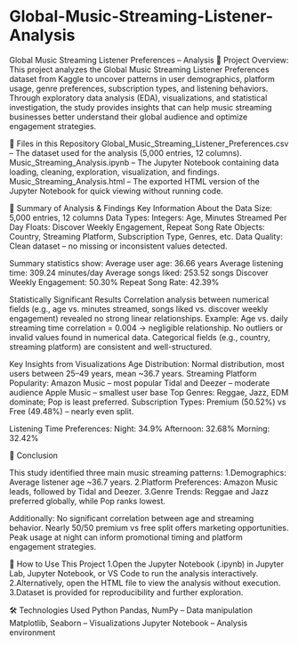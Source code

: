 # Global-Music-Streaming-Listener-Analysis
Global Music Streaming Listener Preferences – Analysis
📄 Project Overview:
This project analyzes the Global Music Streaming Listener Preferences dataset from Kaggle to uncover patterns in user demographics, platform usage, genre preferences, subscription types, and listening behaviors.
Through exploratory data analysis (EDA), visualizations, and statistical investigation, the study provides insights that can help music streaming businesses better understand their global audience and optimize engagement strategies.

📂 Files in this Repository
Global_Music_Streaming_Listener_Preferences.csv – The dataset used for the analysis (5,000 entries, 12 columns).
Music_Streaming_Analysis.ipynb – The Jupyter Notebook containing data loading, cleaning, exploration, visualization, and findings.
Music_Streaming_Analysis.html – The exported HTML version of the Jupyter Notebook for quick viewing without running code.

🧠 Summary of Analysis & Findings
Key Information About the Data
Size: 5,000 entries, 12 columns
Data Types:
Integers: Age, Minutes Streamed Per Day
Floats: Discover Weekly Engagement, Repeat Song Rate
Objects: Country, Streaming Platform, Subscription Type, Genres, etc.
Data Quality: Clean dataset – no missing or inconsistent values detected.

Summary statistics show:
Average user age: 36.66 years
Average listening time: 309.24 minutes/day
Average songs liked: 253.52 songs
Discover Weekly Engagement: 50.30%
Repeat Song Rate: 42.39%

Statistically Significant Results
Correlation analysis between numerical fields (e.g., age vs. minutes streamed, songs liked vs. discover weekly engagement) revealed no strong linear relationships.
Example: Age vs. daily streaming time correlation = 0.004 → negligible relationship.
No outliers or invalid values found in numerical data.
Categorical fields (e.g., country, streaming platform) are consistent and well-structured.

Key Insights from Visualizations
Age Distribution: Normal distribution, most users between 25–49 years, mean ~36.7 years.
Streaming Platform Popularity:
Amazon Music – most popular
Tidal and Deezer – moderate audience
Apple Music – smallest user base
Top Genres: Reggae, Jazz, EDM dominate; Pop is least preferred.
Subscription Types: Premium (50.52%) vs Free (49.48%) – nearly even split.

Listening Time Preferences:
Night: 34.9%
Afternoon: 32.68%
Morning: 32.42%

🎯 Conclusion

This study identified three main music streaming patterns:
1.Demographics: Average listener age ~36.7 years.
2.Platform Preferences: Amazon Music leads, followed by Tidal and Deezer.
3.Genre Trends: Reggae and Jazz preferred globally, while Pop ranks lowest.

Additionally:
No significant correlation between age and streaming behavior.
Nearly 50/50 premium vs free split offers marketing opportunities.
Peak usage at night can inform promotional timing and platform engagement strategies.

🚀 How to Use This Project
1.Open the Jupyter Notebook (.ipynb) in Jupyter Lab, Jupyter Notebook, or VS Code to run the analysis interactively.
2.Alternatively, open the HTML file to view the analysis without execution.
3.Dataset is provided for reproducibility and further exploration.

🛠️ Technologies Used
Python
Pandas, NumPy – Data manipulation
Matplotlib, Seaborn – Visualizations
Jupyter Notebook – Analysis environment
